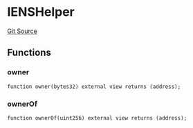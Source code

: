 # IENSHelper
[Git Source](https://github.com/z0r0z/bridge-ens/blob/972fbda0a2afa1ffe9b68ddc93ba2a6e0f5fd425/src/ENS_ERC20.sol)


## Functions
### owner


```solidity
function owner(bytes32) external view returns (address);
```

### ownerOf


```solidity
function ownerOf(uint256) external view returns (address);
```

